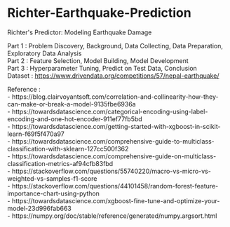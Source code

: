 # Richter-Earthquake-Prediction
Richter's Predictor: Modeling Earthquake Damage <div>
  Part 1 : Problem Discovery, Background, Data Collecting, Data Preparation, Exploratory Data Analysis <div>
  Part 2 : Feature Selection, Model Building, Model Development <div>
  Part 3 : Hyperparameter Tuning, Predict on Test Data, Conclusion <div> 
Dataset : https://www.drivendata.org/competitions/57/nepal-earthquake/
<div>
Reference : <div>
- https://blog.clairvoyantsoft.com/correlation-and-collinearity-how-they-can-make-or-break-a-model-9135fbe6936a <div>
- https://towardsdatascience.com/categorical-encoding-using-label-encoding-and-one-hot-encoder-911ef77fb5bd <div>
- https://towardsdatascience.com/getting-started-with-xgboost-in-scikit-learn-f69f5f470a97 <div>
- https://towardsdatascience.com/comprehensive-guide-to-multiclass-classification-with-sklearn-127cc500f362 <div>
- https://towardsdatascience.com/comprehensive-guide-on-multiclass-classification-metrics-af94cfb83fbd <div>
- https://stackoverflow.com/questions/55740220/macro-vs-micro-vs-weighted-vs-samples-f1-score <div>
- https://stackoverflow.com/questions/44101458/random-forest-feature-importance-chart-using-python <div>
- https://towardsdatascience.com/xgboost-fine-tune-and-optimize-your-model-23d996fab663 <div>
- https://numpy.org/doc/stable/reference/generated/numpy.argsort.html <div>
